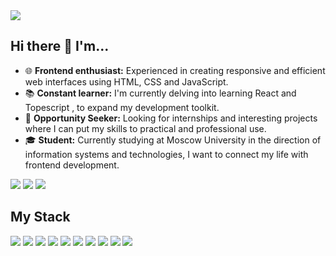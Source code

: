 <img src="https://komarev.com/ghpvc/?username=Hamptooon&color=red"/>

## Hi there 👋 I'm...
- 🌐 **Frontend enthusiast:** Experienced in creating responsive and efficient web interfaces using HTML, CSS and JavaScript.
- 📚 **Constant learner:** I'm currently delving into learning React and Topescript , to expand my development toolkit.
- 🚀 **Opportunity Seeker:** Looking for internships and interesting projects where I can put my skills to practical and professional use.
- 🎓 **Student:** Currently studying at Moscow University in the direction of information systems and technologies, I want to connect my life with frontend development.


![](https://github-readme-stats.vercel.app/api/top-langs/?username=Hamptooon&theme=transparent&layout=donut&hide_border=true)
![](https://github-readme-stats.vercel.app/api?username=Hamptooon&show_icons=true&theme=transparent&hide_border=true&line_height=28.5) 
![](https://github-readme-streak-stats.herokuapp.com/?user=Hamptooon&theme=github_dark_dimmed&hide_border=false&card_width=900)

## My Stack


<img src="https://img.shields.io/badge/HTML-24292F?style=for-the-badge&logo=HTML5&logoColor=E4522C"/> <img src="https://img.shields.io/badge/CSS-24292F?style=for-the-badge&logo=css3&logoColor=2D53E5"/> <img src="https://img.shields.io/badge/JAVASCRIPT-24292F?style=for-the-badge&logo=javascript&logoColor=F7E025"/> <img src="https://img.shields.io/badge/REACT-24292F?style=for-the-badge&logo=react&logoColor=1082A7"/> <img src="https://img.shields.io/badge/TYPESCRIPT-24292F?style=for-the-badge&logo=typescript&logoColor=377CC8"/> <img src="https://img.shields.io/badge/SASS-24292F?style=for-the-badge&logo=sass&logoColor=CC6699"/> <img src="https://img.shields.io/badge/GIT-24292F?style=for-the-badge&logo=git&logoColor=F15639"/> <img src="https://img.shields.io/badge/MYSQL-24292F?style=for-the-badge&logo=mysql&logoColor=E78D35"/> <img src="https://img.shields.io/badge/POSTGRESQL-24292F?style=for-the-badge&logo=postgresql&logoColor=396C94"/> <img src="https://img.shields.io/badge/C-24292F?style=for-the-badge&logo=c&logoColor=626FC2"/>

